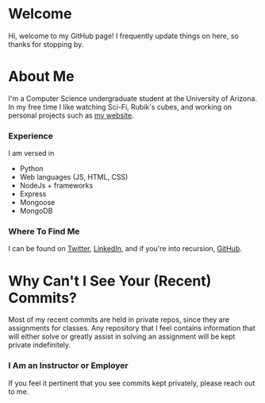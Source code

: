 # Welcome
Hi, welcome to my GitHub page! I frequently update things on here, so thanks for stopping by.

# About Me
I'm a Computer Science undergraduate student at the University of Arizona. In my free time I like watching Sci-Fi, Rubik's cubes,
and working on personal projects such as [my website](http://justinmjoh.com).

### Experience
I am versed in
* Python
* Web languages (JS, HTML, CSS)
* NodeJs + frameworks
 * Express
 * Mongoose
* MongoDB

### Where To Find Me
I can be found on [Twitter](https://twitter.com/justinmjoh), [LinkedIn](https://www.linkedin.com/in/justinmjoh/), and if you're into recursion, [GitHub](https://github.com/seippolf).

# Why Can't I See Your (Recent) Commits?
Most of my recent commits are held in private repos, since they are assignments for classes. Any repository that I feel contains information that will either solve
or greatly assist in solving an assignment will be kept private indefinitely.

### I Am an Instructor or Employer
If you feel it pertinent that you see commits kept privately, please reach out to me.


